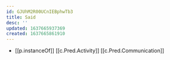 ```yaml
---
id: GJUhM2R00UCnIEBphwTb3
title: Said
desc: ''
updated: 1637665937369
created: 1637665861910
---
```


- [[p.instanceOf]] [[c.Pred.Activity]] [[c.Pred.Communication]]
